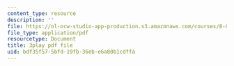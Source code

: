 ```yaml
---
content_type: resource
description: ''
file: https://ol-ocw-studio-app-production.s3.amazonaws.com/courses/8-06-quantum-physics-iii-spring-2018/bdf35f575bfd19fb36ebe6a80b1cdffa_Uux0VkKaoxY.pdf
file_type: application/pdf
resourcetype: Document
title: 3play pdf file
uid: bdf35f57-5bfd-19fb-36eb-e6a80b1cdffa
---
```

